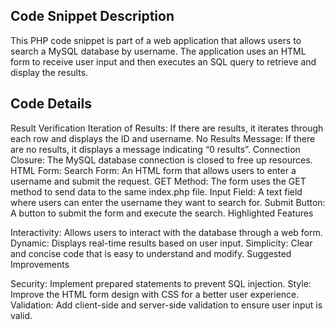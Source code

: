 ## Code Snippet Description

This PHP code snippet is part of a web application that allows users to search a MySQL database by username. The application uses an HTML form to receive user input and then executes an SQL query to retrieve and display the results.

## Code Details

Result Verification
Iteration of Results: If there are results, it iterates through each row and displays the ID and username.
No Results Message: If there are no results, it displays a message indicating “0 results”.
Connection Closure:
The MySQL database connection is closed to free up resources.
HTML Form:
Search Form: An HTML form that allows users to enter a username and submit the request.
GET Method: The form uses the GET method to send data to the same index.php file.
Input Field: A text field where users can enter the username they want to search for.
Submit Button: A button to submit the form and execute the search.
Highlighted Features

Interactivity: Allows users to interact with the database through a web form.
Dynamic: Displays real-time results based on user input.
Simplicity: Clear and concise code that is easy to understand and modify.
Suggested Improvements

Security: Implement prepared statements to prevent SQL injection.
Style: Improve the HTML form design with CSS for a better user experience.
Validation: Add client-side and server-side validation to ensure user input is valid.
